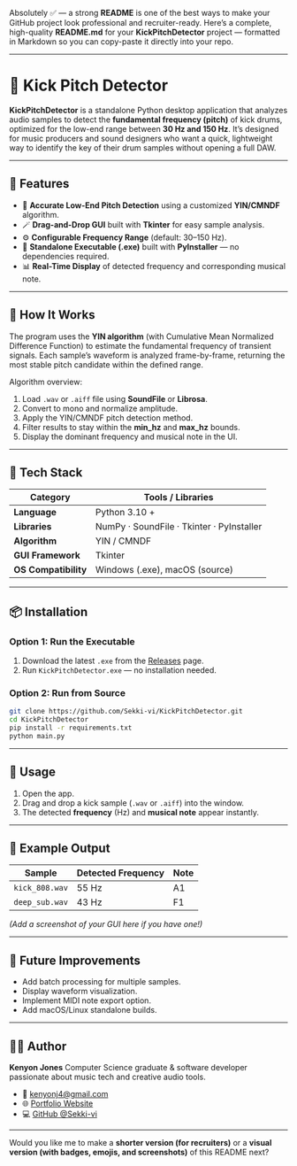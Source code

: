 Absolutely ✅ — a strong **README** is one of the best ways to make your GitHub project look professional and recruiter-ready.
Here’s a complete, high-quality **README.md** for your **KickPitchDetector** project — formatted in Markdown so you can copy-paste it directly into your repo.

---

# 🥁 Kick Pitch Detector

**KickPitchDetector** is a standalone Python desktop application that analyzes audio samples to detect the **fundamental frequency (pitch)** of kick drums, optimized for the low-end range between **30 Hz and 150 Hz**.
It’s designed for music producers and sound designers who want a quick, lightweight way to identify the key of their drum samples without opening a full DAW.

---

## 🚀 Features

* 🎵 **Accurate Low-End Pitch Detection** using a customized **YIN/CMNDF** algorithm.
* 🪄 **Drag-and-Drop GUI** built with **Tkinter** for easy sample analysis.
* ⚙️ **Configurable Frequency Range** (default: 30–150 Hz).
* 💾 **Standalone Executable (.exe)** built with **PyInstaller** — no dependencies required.
* 📊 **Real-Time Display** of detected frequency and corresponding musical note.

---

## 🧠 How It Works

The program uses the **YIN algorithm** (with Cumulative Mean Normalized Difference Function) to estimate the fundamental frequency of transient signals.
Each sample’s waveform is analyzed frame-by-frame, returning the most stable pitch candidate within the defined range.

Algorithm overview:

1. Load `.wav` or `.aiff` file using **SoundFile** or **Librosa**.
2. Convert to mono and normalize amplitude.
3. Apply the YIN/CMNDF pitch detection method.
4. Filter results to stay within the **min_hz** and **max_hz** bounds.
5. Display the dominant frequency and musical note in the UI.

---

## 🧩 Tech Stack

| Category             | Tools / Libraries                         |
| -------------------- | ----------------------------------------- |
| **Language**         | Python 3.10 +                             |
| **Libraries**        | NumPy · SoundFile · Tkinter · PyInstaller |
| **Algorithm**        | YIN / CMNDF                               |
| **GUI Framework**    | Tkinter                                   |
| **OS Compatibility** | Windows (.exe), macOS (source)            |

---

## 📦 Installation

### Option 1: Run the Executable

1. Download the latest `.exe` from the [Releases](https://github.com/Sekki-vi/KickPitchDetector/releases) page.
2. Run `KickPitchDetector.exe` — no installation needed.

### Option 2: Run from Source

```bash
git clone https://github.com/Sekki-vi/KickPitchDetector.git
cd KickPitchDetector
pip install -r requirements.txt
python main.py
```

---

## 🧰 Usage

1. Open the app.
2. Drag and drop a kick sample (`.wav` or `.aiff`) into the window.
3. The detected **frequency** (Hz) and **musical note** appear instantly.

---

## 📸 Example Output

| Sample         | Detected Frequency | Note |
| -------------- | ------------------ | ---- |
| `kick_808.wav` | 55 Hz              | A1   |
| `deep_sub.wav` | 43 Hz              | F1   |

*(Add a screenshot of your GUI here if you have one!)*

---

## 🧪 Future Improvements

* Add batch processing for multiple samples.
* Display waveform visualization.
* Implement MIDI note export option.
* Add macOS/Linux standalone builds.

---

## 👨‍💻 Author

**Kenyon Jones**
Computer Science graduate & software developer passionate about music tech and creative audio tools.

* 📧 [kenyonj4@gmail.com](mailto:kenyonj4@gmail.com)
* 🌐 [Portfolio Website](https://your-portfolio-link.com)
* 💻 [GitHub @Sekki-vi](https://github.com/Sekki-vi)

---

Would you like me to make a **shorter version (for recruiters)** or a **visual version (with badges, emojis, and screenshots)** of this README next?

